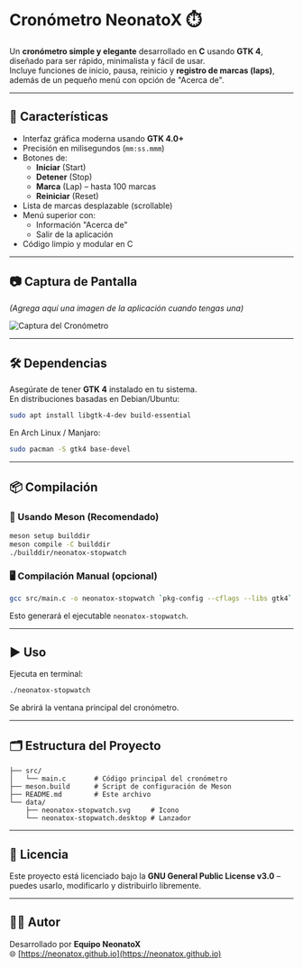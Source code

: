 # Cronómetro NeonatoX ⏱️

Un **cronómetro simple y elegante** desarrollado en **C** usando **GTK 4**, diseñado para ser rápido, minimalista y fácil de usar.  
Incluye funciones de inicio, pausa, reinicio y **registro de marcas (laps)**, además de un pequeño menú con opción de "Acerca de".

---

## 🚀 Características

- Interfaz gráfica moderna usando **GTK 4.0+**
- Precisión en milisegundos (`mm:ss.mmm`)
- Botones de:
  - **Iniciar** (Start)
  - **Detener** (Stop)
  - **Marca** (Lap) – hasta 100 marcas
  - **Reiniciar** (Reset)
- Lista de marcas desplazable (scrollable)
- Menú superior con:
  - Información "Acerca de"
  - Salir de la aplicación
- Código limpio y modular en C

---

## 📷 Captura de Pantalla

*(Agrega aquí una imagen de la aplicación cuando tengas una)*

![Captura del Cronómetro](screenshot.png)

---

## 🛠️ Dependencias

Asegúrate de tener **GTK 4** instalado en tu sistema.  
En distribuciones basadas en Debian/Ubuntu:

```bash
sudo apt install libgtk-4-dev build-essential
```

En Arch Linux / Manjaro:

```bash
sudo pacman -S gtk4 base-devel
```

---

## 📦 Compilación

### 🔧 Usando Meson (Recomendado)

```bash
meson setup builddir
meson compile -C builddir
./builddir/neonatox-stopwatch
```

### 🖥️ Compilación Manual (opcional)

```bash
gcc src/main.c -o neonatox-stopwatch `pkg-config --cflags --libs gtk4`
```

Esto generará el ejecutable `neonatox-stopwatch`.

---

## ▶️ Uso

Ejecuta en terminal:

```bash
./neonatox-stopwatch
```

Se abrirá la ventana principal del cronómetro.

---

## 🗂️ Estructura del Proyecto

```
├── src/
│   └── main.c       # Código principal del cronómetro
├── meson.build      # Script de configuración de Meson
├── README.md        # Este archivo
└── data/
    ├── neonatox-stopwatch.svg     # Icono
    └── neonatox-stopwatch.desktop # Lanzador
```

---

## 📄 Licencia

Este proyecto está licenciado bajo la **GNU General Public License v3.0** – puedes usarlo, modificarlo y distribuirlo libremente.  

---

## 👨‍💻 Autor

Desarrollado por **Equipo NeonatoX**  
🌐 [https://neonatox.github.io](https://neonatox.github.io)

